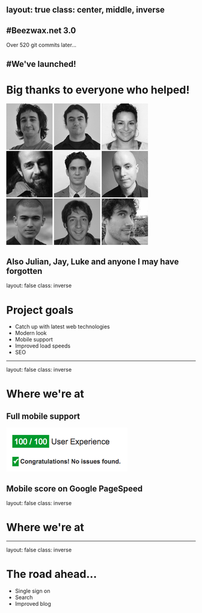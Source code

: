 layout: true
class: center, middle, inverse
---
#Beezwax.net 3.0
---
Over 520 git commits later...

#We've launched!
---
# Big thanks to everyone who helped!

![Milhouse](people/milhouse.jpg)
![Marquete](people/marquete.jpg)
![Mary](people/mary.jpg)
<br>
![Seano](people/seano.jpg)
![Ryan](people/ryan.jpg)
![Kevin](people/kevin.jpg)
<br>
![Shivam](people/shivam.jpg)
![Pablo](people/pablo.jpg)
![Pedro](people/pedro.jpg)

Also Julian, Jay, Luke and anyone I may have forgotten
---
layout: false
class: inverse

# Project goals

* Catch up with latest web technologies
* Modern look
* Mobile support
* Improved load speeds
* SEO
---
layout: false
class: inverse

# Where we're at

## Full mobile support

![Pagespeed Mobile](pagespeed.png)

Mobile score on Google PageSpeed
---
layout: false
class: inverse

# Where we're at

---
layout: false
class: inverse

# The road ahead...

* Single sign on
* Search
* Improved blog
